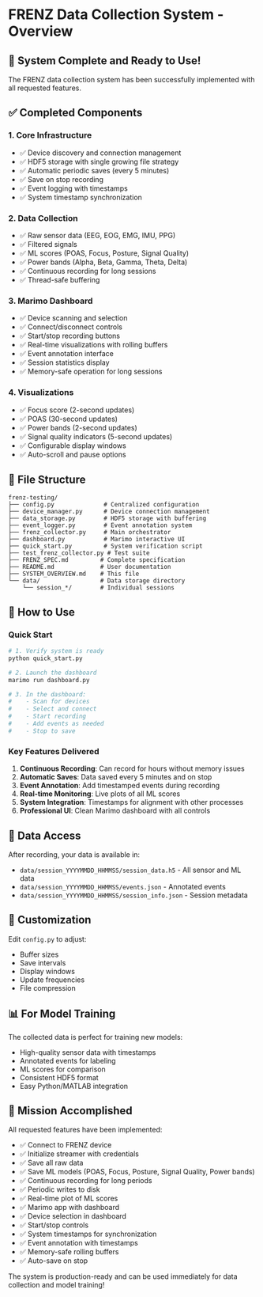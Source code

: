# FRENZ Data Collection System - Overview

## 🎉 System Complete and Ready to Use!

The FRENZ data collection system has been successfully implemented with all requested features.

## ✅ Completed Components

### 1. **Core Infrastructure**
- ✅ Device discovery and connection management
- ✅ HDF5 storage with single growing file strategy
- ✅ Automatic periodic saves (every 5 minutes)
- ✅ Save on stop recording
- ✅ Event logging with timestamps
- ✅ System timestamp synchronization

### 2. **Data Collection**
- ✅ Raw sensor data (EEG, EOG, EMG, IMU, PPG)
- ✅ Filtered signals
- ✅ ML scores (POAS, Focus, Posture, Signal Quality)
- ✅ Power bands (Alpha, Beta, Gamma, Theta, Delta)
- ✅ Continuous recording for long sessions
- ✅ Thread-safe buffering

### 3. **Marimo Dashboard**
- ✅ Device scanning and selection
- ✅ Connect/disconnect controls
- ✅ Start/stop recording buttons
- ✅ Real-time visualizations with rolling buffers
- ✅ Event annotation interface
- ✅ Session statistics display
- ✅ Memory-safe operation for long sessions

### 4. **Visualizations**
- ✅ Focus score (2-second updates)
- ✅ POAS (30-second updates)
- ✅ Power bands (2-second updates)
- ✅ Signal quality indicators (5-second updates)
- ✅ Configurable display windows
- ✅ Auto-scroll and pause options

## 📁 File Structure

```
frenz-testing/
├── config.py              # Centralized configuration
├── device_manager.py      # Device connection management
├── data_storage.py        # HDF5 storage with buffering
├── event_logger.py        # Event annotation system
├── frenz_collector.py     # Main orchestrator
├── dashboard.py           # Marimo interactive UI
├── quick_start.py         # System verification script
├── test_frenz_collector.py # Test suite
├── FRENZ_SPEC.md         # Complete specification
├── README.md             # User documentation
├── SYSTEM_OVERVIEW.md    # This file
└── data/                 # Data storage directory
    └── session_*/        # Individual sessions
```

## 🚀 How to Use

### Quick Start
```bash
# 1. Verify system is ready
python quick_start.py

# 2. Launch the dashboard
marimo run dashboard.py

# 3. In the dashboard:
#    - Scan for devices
#    - Select and connect
#    - Start recording
#    - Add events as needed
#    - Stop to save
```

### Key Features Delivered

1. **Continuous Recording**: Can record for hours without memory issues
2. **Automatic Saves**: Data saved every 5 minutes and on stop
3. **Event Annotation**: Add timestamped events during recording
4. **Real-time Monitoring**: Live plots of all ML scores
5. **System Integration**: Timestamps for alignment with other processes
6. **Professional UI**: Clean Marimo dashboard with all controls

## 💾 Data Access

After recording, your data is available in:
- `data/session_YYYYMMDD_HHMMSS/session_data.h5` - All sensor and ML data
- `data/session_YYYYMMDD_HHMMSS/events.json` - Annotated events
- `data/session_YYYYMMDD_HHMMSS/session_info.json` - Session metadata

## 🔧 Customization

Edit `config.py` to adjust:
- Buffer sizes
- Save intervals
- Display windows
- Update frequencies
- File compression

## 📊 For Model Training

The collected data is perfect for training new models:
- High-quality sensor data with timestamps
- Annotated events for labeling
- ML scores for comparison
- Consistent HDF5 format
- Easy Python/MATLAB integration

## 🎯 Mission Accomplished

All requested features have been implemented:
- ✅ Connect to FRENZ device
- ✅ Initialize streamer with credentials
- ✅ Save all raw data
- ✅ Save ML models (POAS, Focus, Posture, Signal Quality, Power bands)
- ✅ Continuous recording for long periods
- ✅ Periodic writes to disk
- ✅ Real-time plot of ML scores
- ✅ Marimo app with dashboard
- ✅ Device selection in dashboard
- ✅ Start/stop controls
- ✅ System timestamps for synchronization
- ✅ Event annotation with timestamps
- ✅ Memory-safe rolling buffers
- ✅ Auto-save on stop

The system is production-ready and can be used immediately for data collection and model training!